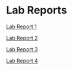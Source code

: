 # Lab Reports 

[Lab Report 1](https://gdltorre.github.io/cse15l-lab-reports/lab-report-1/lab-report-1-week-2.html)

[Lab Report 2](https://gdltorre.github.io/cse15l-lab-reports/lab-report-2/lab-report-2-week-4.html)

[Lab Report 3](https://gdltorre.github.io/cse15l-lab-reports/lab-report-3/lab-report-3-week-6.html)

[Lab Report 4](https://gdltorre.github.io/cse15l-lab-reports/lab-report-4/lab-report-4-week-8.html)

